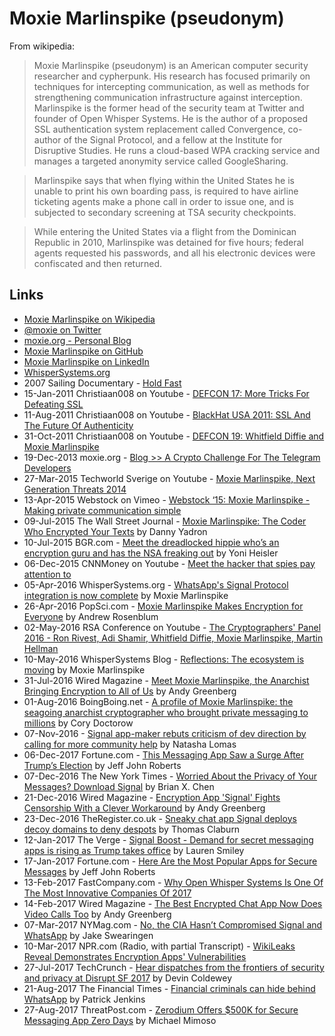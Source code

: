 
# Moxie Marlinspike (pseudonym)

From wikipedia:

> Moxie Marlinspike (pseudonym) is an American computer security researcher and cypherpunk. His research has focused primarily on techniques for intercepting communication, as well as methods for strengthening communication infrastructure against interception. Marlinspike is the former head of the security team at Twitter and founder of Open Whisper Systems. He is the author of a proposed SSL authentication system replacement called Convergence, co-author of the Signal Protocol, and a fellow at the Institute for Disruptive Studies. He runs a cloud-based WPA cracking service and manages a targeted anonymity service called GoogleSharing.

> Marlinspike says that when flying within the United States he is unable to print his own boarding pass, is required to have airline ticketing agents make a phone call in order to issue one, and is subjected to secondary screening at TSA security checkpoints.

> While entering the United States via a flight from the Dominican Republic in 2010, Marlinspike was detained for five hours; federal agents requested his passwords, and all his electronic devices were confiscated and then returned.

## Links

* [Moxie Marlinspike on Wikipedia](https://en.wikipedia.org/wiki/Moxie_Marlinspike)
* [@moxie on Twitter](https://twitter.com/moxie)
* [moxie.org - Personal Blog](https://moxie.org/)
* [Moxie Marlinspike on GitHub](https://github.com/moxie0)
* [Moxie Marlinspike on LinkedIn](https://www.linkedin.com/in/moxie-marlinspike-8771b/)
* [WhisperSystems.org](https://whispersystems.org/)
* 2007 Sailing Documentary - [Hold Fast](https://www.youtube.com/watch?v=2lwbHYOFD-4)
* 15-Jan-2011 Christiaan008 on Youtube - [DEFCON 17: More Tricks For Defeating SSL](https://www.youtube.com/watch?v=ibF36Yyeehw)
* 11-Aug-2011 Christiaan008 on Youtube - [BlackHat USA 2011: SSL And The Future Of Authenticity](https://www.youtube.com/watch?v=Z7Wl2FW2TcA)
* 31-Oct-2011 Christiaan008 on Youtube - [DEFCON 19: Whitfield Diffie and Moxie Marlinspike](https://www.youtube.com/watch?v=lt7uW6vDk00)
* 19-Dec-2013 moxie.org - [Blog >> A Crypto Challenge For The Telegram Developers](https://moxie.org/blog/telegram-crypto-challenge/)
* 27-Mar-2015 Techworld Sverige on Youtube - [Moxie Marlinspike, Next Generation Threats 2014](https://www.youtube.com/watch?v=tOMiAeRwpPA)
* 13-Apr-2015 Webstock on Vimeo - [Webstock ‘15: Moxie Marlinspike - Making private communication simple](https://vimeo.com/124887048)
* 09-Jul-2015 The Wall Street Journal - [Moxie Marlinspike: The Coder Who Encrypted Your Texts](https://www.wsj.com/articles/moxie-marlinspike-the-coder-who-encrypted-your-texts-1436486274) by Danny Yadron
* 10-Jul-2015 BGR.com - [Meet the dreadlocked hippie who’s an encryption guru and has the NSA freaking out](http://bgr.com/2015/07/10/moxie-marlinspike-hacker-encryption-nsa-fbi/) by Yoni Heisler
* 06-Dec-2015 CNNMoney on Youtube - [Meet the hacker that spies pay attention to](https://www.youtube.com/watch?v=qQYI8nJPGm8)
* 05-Apr-2016 WhisperSystems.org - [WhatsApp's Signal Protocol integration is now complete](https://whispersystems.org/blog/whatsapp-complete/) by Moxie Marlinspike
* 26-Apr-2016 PopSci.com - [Moxie Marlinspike Makes Encryption for Everyone](http://www.popsci.com/moxie-marlinspike-makes-encryption-for-everyone) by Andrew Rosenblum
* 02-May-2016 RSA Conference on Youtube - [The Cryptographers' Panel 2016 - Ron Rivest, Adi Shamir, Whitfield Diffie, Moxie Marlinspike, Martin Hellman](https://www.youtube.com/watch?v=k76qLOrna1w)
* 10-May-2016 WhisperSystems Blog - [Reflections: The ecosystem is moving](https://whispersystems.org/blog/the-ecosystem-is-moving/) by Moxie Marlinspike
* 31-Jul-2016 Wired Magazine - [Meet Moxie Marlinspike, the Anarchist Bringing Encryption to All of Us](https://www.wired.com/2016/07/meet-moxie-marlinspike-anarchist-bringing-encryption-us/) by Andy Greenberg
* 01-Aug-2016 BoingBoing.net - [A profile of Moxie Marlinspike: the seagoing anarchist cryptographer who brought private messaging to millions](http://boingboing.net/2016/08/01/a-profile-of-moxie-marlinspike.html) by Cory Doctorow
* 07-Nov-2016 - [Signal app-maker rebuts criticism of dev direction by calling for more community help](https://techcrunch.com/2016/11/07/signal-app-maker-rebuts-criticism-of-dev-direction-by-calling-for-more-community-help/) by Natasha Lomas
* 06-Dec-2017 Fortune.com - [This Messaging App Saw a Surge After Trump’s Election](http://fortune.com/2016/12/02/donald-trump-signal-app/) by Jeff John Roberts
* 07-Dec-2016 The New York Times - [Worried About the Privacy of Your Messages? Download Signal](https://www.nytimes.com/2016/12/07/technology/personaltech/worried-about-the-privacy-of-your-messages-download-signal.html) by Brian X. Chen
* 21-Dec-2016 Wired Magazine - [Encryption App 'Signal' Fights Censorship With a Clever Workaround](https://www.wired.com/2016/12/encryption-app-signal-fights-censorship-clever-workaround/) by Andy Greenberg
* 23-Dec-2016 TheRegister.co.uk - [Sneaky chat app Signal deploys decoy domains to deny despots](https://www.theregister.co.uk/2016/12/23/signal_deploys_domain_deceit_to_deny_censorship/) by Thomas Claburn
* 12-Jan-2017 The Verge - [Signal Boost - Demand for secret messaging apps is rising as Trump takes office](https://www.theverge.com/2017/1/12/14244634/signal-app-secure-messaging-trump-surveillance-encryption) by Lauren Smiley
* 17-Jan-2017 Fortune.com - [Here Are the Most Popular Apps for Secure Messages](http://fortune.com/2017/01/17/most-popular-secure-apps/) by Jeff John Roberts
* 13-Feb-2017 FastCompany.com - [Why Open Whisper Systems Is One Of The Most Innovative Companies Of 2017](https://www.fastcompany.com/3067468/why-open-whisper-systems-is-one-of-the-most-innovative-companies-o)
* 14-Feb-2017 Wired Magazine - [The Best Encrypted Chat App Now Does Video Calls Too](https://www.wired.com/2017/02/encryption-app-signal-enables-video-calls-new-privacy-tradeoff/) by Andy Greenberg
* 07-Mar-2017 NYMag.com - [No, the CIA Hasn’t Compromised Signal and WhatsApp](http://nymag.com/selectall/2017/03/no-the-cia-hasnt-cracked-encrypted-chat-app-signal.html) by Jake Swearingen
* 10-Mar-2017 NPR.com (Radio, with partial Transcript) - [WikiLeaks Reveal Demonstrates Encryption Apps' Vulnerabilities](http://www.npr.org/2017/03/10/519593195/wikileaks-reveal-demonstrates-encryption-apps-have-vulnerabilities)
* 27-Jul-2017 TechCrunch - [Hear dispatches from the frontiers of security and privacy at Disrupt SF 2017](https://techcrunch.com/2017/07/27/hear-dispatches-from-the-frontiers-of-security-and-privacy-at-disrupt-sf-2017/) by Devin Coldewey
* 21-Aug-2017 The Financial Times - [Financial criminals can hide behind WhatsApp](https://www.ft.com/content/19364166-866c-11e7-8bb1-5ba57d47eff7) by Patrick Jenkins
* 27-Aug-2017 ThreatPost.com - [Zerodium Offers $500K for Secure Messaging App Zero Days](https://threatpost.com/zerodium-offers-500k-for-secure-messaging-app-zero-days/127610/) by Michael Mimoso

